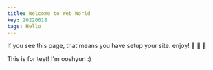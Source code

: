 ```yaml
---
title: Welcome to Web World
key: 20220618
tags: Hello
---
```


If you see this page, that means you have setup your site. enjoy! :ghost: :ghost: :ghost:

This is for test! I'm ooshyun :)
